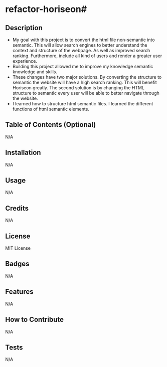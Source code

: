 # refactor-horiseon# <Your-Project-Title>

## Description


- My goal with this project is to convert the html file non-semantic into semantic. This will allow search engines to better understand the context and structure of the webpage. As well as improved search ranking. Furthermore, include all kind of users and render a greater user experience.
- Building this project allowed me to improve my knowledge semantic knowledge and skills.
- These changes have two major solutions. By converting the structure to semantic the website will have a high search ranking. This will benefit Horiseon greatly. The second solution is by changing the HTML structure to semantic every user will be able to better navigate through the website.
- I learned how to structure html semantic files. I learned the different functions of html semantic elements.

## Table of Contents (Optional)

N/A

## Installation


N/A

## Usage

N/A

## Credits

N/A

## License

MIT License

## Badges

N/A

## Features

N/A

## How to Contribute

N/A

## Tests

N/A